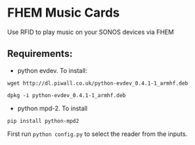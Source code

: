 # FHEM Music Cards
Use RFID to play music on your SONOS devices via FHEM

## Requirements:
* python evdev. To install:

`wget http://dl.piwall.co.uk/python-evdev_0.4.1-1_armhf.deb`

`dpkg -i python-evdev_0.4.1-1_armhf.deb`

* python mpd-2. To install

` pip install python-mpd2 `

First run `python config.py` to select the reader from the inputs.

